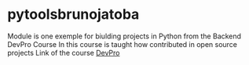 # pytoolsbrunojatoba
Module is one exemple for biulding projects in Python from the Backend DevPro Course
In this course is taught how contributed in open source projects 
Link of the course [DevPro](https://plataforma.dev.pro.br/)

